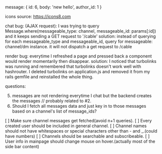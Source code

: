 message: {
  id: 6,
  body: 'new hello',
  author_id: 1
}

icons source: https://icons8.com




chat bug:
(AJAX request): I was trying to query Message.where(messageable_type: channel, messageable_id: params[:id]) and it keeps sending a GET request to '/cable'
solution: instead of querying for each messageable_type and messageable_id, query for messageable: channel/dm instance. it will not dispatch a get request to /cable

render bug: everytime I refreshed a page and pressed back a component would render momentarily then disappear.
solution: I noticed that turbolinks was running and remembered that turbolinks doesn't work well with hashrouter. I deleted turbolinks on application.js and removed it from my rails gemfile and reinstalled the whole thing.


questions:
<!-- 1. inverse_of // answered -->
<!-- 2. what broadcast_to does in after receiving data -->
<!-- 3. do I fetch messages on initial load of a chatroom??? // most likely??. also do I run componentDidMount/componentDidUpdate?? -->
<!-- 4. json setup: channel: { id: 1, author_id: 1, message_ids: [1,2,3,4,…]} message: {messages under the channel} -->
5. messages are not rendering everytime I chat but the backend creates the messages // probably related to #2.
6. Should I fetch all messages data and just key in to those messages based on a channel's list of message_ids?

[ ] Make sure channel messages get fetched(avoid n+1 queries).
[ ] Every created user should be included in general channel.
[ ] Channel names should not have whitespaces or special characters other than - and _.(could have numbers)
[ ] Channels should be searchable and subscribeable.
[ ] User info in mainpage should change mouse on hover.(actually most of the side bar content)

